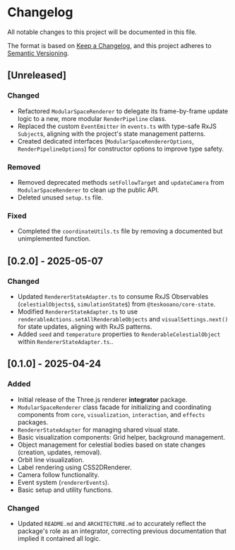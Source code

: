 # Changelog

All notable changes to this project will be documented in this file.

The format is based on [Keep a Changelog](https://keepachangelog.com/en/1.0.0/),
and this project adheres to [Semantic Versioning](https://semver.org/spec/v2.0.0.html).

## [Unreleased]

### Changed

- Refactored `ModularSpaceRenderer` to delegate its frame-by-frame update logic to a new, more modular `RenderPipeline` class.
- Replaced the custom `EventEmitter` in `events.ts` with type-safe RxJS `Subject`s, aligning with the project's state management patterns.
- Created dedicated interfaces (`ModularSpaceRendererOptions`, `RenderPipelineOptions`) for constructor options to improve type safety.

### Removed

- Removed deprecated methods `setFollowTarget` and `updateCamera` from `ModularSpaceRenderer` to clean up the public API.
- Deleted unused `setup.ts` file.

### Fixed

- Completed the `coordinateUtils.ts` file by removing a documented but unimplemented function.

## [0.2.0] - 2025-05-07

### Changed

- Updated `RendererStateAdapter.ts` to consume RxJS Observables (`celestialObjects$`, `simulationState$`) from `@teskooano/core-state`.
- Modified `RendererStateAdapter.ts` to use `renderableActions.setAllRenderableObjects` and `visualSettings.next()` for state updates, aligning with RxJS patterns.
- Added `seed` and `temperature` properties to `RenderableCelestialObject` within `RendererStateAdapter.ts`..

## [0.1.0] - 2025-04-24

### Added

- Initial release of the Three.js renderer **integrator** package.
- `ModularSpaceRenderer` class facade for initializing and coordinating components from `core`, `visualization`, `interaction`, and `effects` packages.
- `RendererStateAdapter` for managing shared visual state.
- Basic visualization components: Grid helper, background management.
- Object management for celestial bodies based on state changes (creation, updates, removal).
- Orbit line visualization.
- Label rendering using CSS2DRenderer.
- Camera follow functionality.
- Event system (`rendererEvents`).
- Basic setup and utility functions.

### Changed

- Updated `README.md` and `ARCHITECTURE.md` to accurately reflect the package's role as an integrator, correcting previous documentation that implied it contained all logic.
